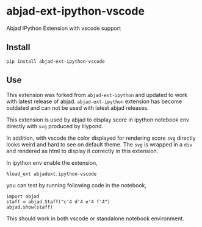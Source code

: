 # abjad-ext-ipython-vscode

Abjad IPython Extension with vscode support

## Install
```
pip install abjad-ext-ipython-vscode
```

## Use

This extension was forked from `abjad-ext-ipython` and updated
to work with latest release of abjad. `abjad-ext-ipython` extension
has become outdated and can not be used with latest abjad releases.

This extension is used by abjad to display score in ipython notebook env directly
with `svg` produced by lilypond.

In addition, with vscode the color displayed for rendering score `svg`
directly looks weird and hard to see on default theme.
The `svg` is wrapped in a `div` and rendered as html to display it
correctly in this extension. 

In ipython env enable the extension,
```
%load_ext abjadext.ipython-vscode
```

you can test by running following code in the notebook,
```
import abjad
staff = abjad.Staff("c'4 d'4 e'4 f'4")
abjad.show(staff)
```

This should work in both vscode or standalone notebook environment.
